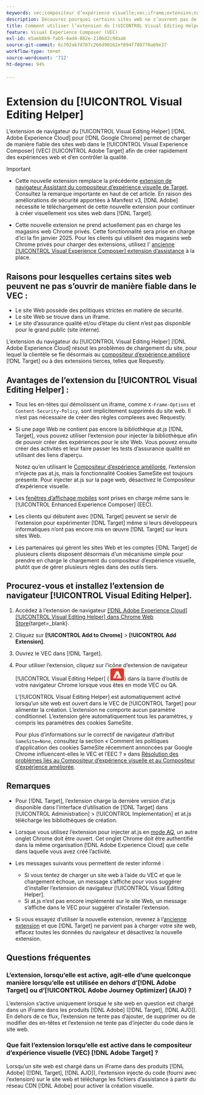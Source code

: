 ```yaml
---
keywords: vec;compositeur d’expérience visuelle;vec;iframe;extension;navigateur;questions fréquentes
description: Découvrez pourquoi certains sites web ne s’ouvrent pas de manière fiable dans le [!UICONTROL Visual Experience Composer] (VEC). L’extension de navigateur [!UICONTROL Visual Editing Helper] vous permet de charger des sites web de manière fiable dans le VEC.
title: Comment utiliser l’extension du [!UICONTROL Visual Editing Helper] ?
feature: Visual Experience Composer (VEC)
exl-id: e5aeb8b9-fab5-4ad4-882e-2106d2c9daab
source-git-commit: 6c702ab7d787c266d90162ef894f780770a69e37
workflow-type: tm+mt
source-wordcount: '712'
ht-degree: 94%

---
```


# Extension du [!UICONTROL Visual Editing Helper]

L’extension de navigateur du [!UICONTROL Visual Editing Helper] [!DNL Adobe Experience Cloud] pour [!DNL Google Chrome] permet de charger de manière fiable des sites web dans le [!UICONTROL Visual Experience Composer] (VEC) [!UICONTROL Adobe Target] afin de créer rapidement des expériences web et d’en contrôler la qualité.

>[!IMPORTANT]
>
>* Cette nouvelle extension remplace la précédente [extension de navigateur Assistant du compositeur d’expérience visuelle de Target](/help/main/c-experiences/c-visual-experience-composer/r-troubleshoot-composer/vec-helper-browser-extension.md). Consultez la remarque importante en haut de cet article. En raison des améliorations de sécurité apportées à Manifest v3, [!DNL Adobe] nécessite le téléchargement de cette nouvelle extension pour continuer à créer visuellement vos sites web dans [!DNL Target].
>
>* Cette nouvelle extension ne prend actuellement pas en charge les magasins web Chrome privés. Cette fonctionnalité sera prise en charge d’ici la fin janvier 2025. Pour les clients qui utilisent des magasins web Chrome privés pour charger des extensions, utilisez l’ [ancienne [!UICONTROL Visual Experience Composer] extension d’assistance](/help/main/c-experiences/c-visual-experience-composer/r-troubleshoot-composer/vec-helper-browser-extension.md) à la place.

## Raisons pour lesquelles certains sites web peuvent ne pas s’ouvrir de manière fiable dans le VEC :

* Le site Web possède des politiques strictes en matière de sécurité.
* Le site Web se trouve dans un iframe.
* Le site d’assurance qualité et/ou d’étape du client n’est pas disponible pour le grand public (site interne).

L’extension du navigateur du [!UICONTROL Visual Editing Helper] [!DNL Adobe Experience Cloud] résout les problèmes de chargement du site, pour lequel la clientèle se fie désormais au [compositeur d’expérience amélioré](/help/main/administrating-target/visual-experience-composer-set-up.md#eec) [!DNL Target] ou à des extensions tierces, telles que Requestly.

## Avantages de l’extension du [!UICONTROL Visual Editing Helper] :

* Tous les en-têtes qui démolissent un iframe, comme `X-Frame-Options` et `Content-Security-Policy`, sont implicitement supprimés du site web. Il n’est pas nécessaire de créer des règles complexes avec Requestly.
* Si une page Web ne contient pas encore la bibliothèque at.js [!DNL Target], vous pouvez utiliser l’extension pour injecter la bibliothèque afin de pouvoir créer des expériences pour le site Web. Vous pouvez ensuite créer des activités et leur faire passer les tests d’assurance qualité en utilisant des liens d’aperçu.

  Notez qu’en utilisant le [Compositeur d’expérience améliorée](/help/main/administrating-target/visual-experience-composer-set-up.md#eec), l’extension n’injecte pas at.js, mais la fonctionnalité Cookies SameSite est toujours présente. Pour injecter at.js sur la page web, désactivez le Compositeur d’expérience visuelle.

* Les [fenêtres d’affichage mobiles](/help/main/c-experiences/c-visual-experience-composer/mobile-viewports.md) sont prises en charge même sans le [!UICONTROL Enhanced Experience Composer] (EEC).
* Les clients qui débutent avec [!DNL Target] peuvent se servir de l’extension pour expérimenter [!DNL Target] même si leurs développeurs informatiques n’ont pas encore mis en œuvre [!DNL Target] sur leurs sites Web.
* Les partenaires qui gèrent les sites Web et les comptes [!DNL Target] de plusieurs clients disposent désormais d’un mécanisme simple pour prendre en charge le chargement du compositeur d’expérience visuelle, plutôt que de gérer plusieurs règles dans des outils tiers.

## Procurez-vous et installez l’extension de navigateur [!UICONTROL Visual Editing Helper].

1. Accédez à l’extension de navigateur [[!DNL Adobe Experience Cloud] [!UICONTROL Visual Editing Helper] dans Chrome Web Store](https://chrome.google.com/webstore/detail/adobe-experience-cloud-vi/kgmjjkfjacffaebgpkpcllakjifppnca){target=_blank}.
1. Cliquez sur **[!UICONTROL Add to Chrome]** > **[!UICONTROL Add Extension]**.
1. Ouvrez le VEC dans [!DNL Target].
1. Pour utiliser l’extension, cliquez sur l’icône d’extension de navigateur [!UICONTROL Visual Editing Helper] (![Icône d’extension d’édition visuelle](/help/main/c-experiences/c-visual-experience-composer/r-troubleshoot-composer/assets/visual-editing-helper.png)) dans la barre d’outils de votre navigateur Chrome lorsque vous êtes en mode VEC ou QA.

   L’[!UICONTROL Visual Editing Helper] est automatiquement activé lorsqu’un site web est ouvert dans le VEC de [!UICONTROL Target] pour alimenter la création. L’extension ne comporte aucun paramètre conditionnel. L’extension gère automatiquement tous les paramètres, y compris les paramètres des cookies SameSite.

   Pour plus d’informations sur le correctif de navigateur d’attribut `SameSite=None`, consultez la section « Comment les politiques d’application des cookies SameSite récemment annoncées par Google Chrome influencent-elles le VEC et l’EEC ? » dans [Résolution des problèmes liés au Compositeur d’expérience visuelle et au Compositeur d’expérience améliorée](/help/main/c-experiences/c-visual-experience-composer/r-troubleshoot-composer/issues-related-to-the-visual-experience-composer-vec-and-enhanced-experience-composer-eec.md).

## Remarques

* Pour [!DNL Target], l’extension charge la dernière version d’at.js disponible dans l’interface d’utilisation de [!DNL Target] dans [!UICONTROL Administration] > [!UICONTROL Implementation] et at.js télécharge les bibliothèques de création.
* Lorsque vous utilisez l’extension pour injecter at.js en [mode AQ](/help/main/c-activities/c-activity-qa/activity-qa.md), un autre onglet Chrome doit être ouvert. Cet onglet Chrome doit être authentifié dans la même organisation [!DNL Adobe Experience Cloud] que celle dans laquelle vous avez créé l’activité.
* Les messages suivants vous permettent de rester informé :

   * Si vous tentez de charger un site web à l’aide du VEC et que le chargement échoue, un message s’affiche pour vous suggérer d’installer l’extension de navigateur [!UICONTROL Visual Editing Helper].
   * Si at.js n’est pas encore implémenté sur le site Web, un message s’affiche dans le VEC pour suggérer d’installer l’extension.
* Si vous essayez d’utiliser la nouvelle extension, revenez à l’[ancienne extension](/help/main/c-experiences/c-visual-experience-composer/r-troubleshoot-composer/vec-helper-browser-extension.md) et que [!DNL Target] ne parvient pas à charger votre site web, effacez toutes les données du navigateur et désactivez la nouvelle extension.

## Questions fréquentes

### L’extension, lorsqu’elle est active, agit-elle d’une quelconque manière lorsqu’elle est utilisée en dehors d’[!DNL Adobe Target] ou d’[!UICONTROL Adobe Journey Optimizer] (AJO) ?

L’extension s’active uniquement lorsque le site web en question est chargé dans un iFrame dans les produits [!DNL Adobe] ([!DNL Target], [!DNL AJO]). En dehors de ce flux, l’extension ne tente pas d’ajouter, de supprimer ou de modifier des en-têtes et l’extension ne tente pas d’injecter du code dans le site web.

### Que fait l’extension lorsqu’elle est active dans le compositeur d’expérience visuelle (VEC) [!DNL Adobe Target] ?

Lorsqu’un site web est chargé dans un iFrame dans des produits [!DNL Adobe] ([!DNL Target], [!DNL AJO]), l’extension injecte du code (fourni avec l’extension) sur le site web et télécharge les fichiers d’assistance à partir du réseau CDN [!DNL Adobe] pour activer la création visuelle.
